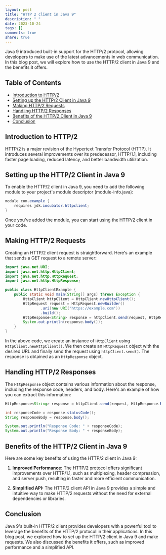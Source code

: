```yaml
---
layout: post
title: "HTTP 2 client in Java 9"
description: " "
date: 2023-10-24
tags: []
comments: true
share: true
---
```


Java 9 introduced built-in support for the HTTP/2 protocol, allowing developers to make use of the latest advancements in web communication. In this blog post, we will explore how to use the HTTP/2 client in Java 9 and the benefits it offers.

## Table of Contents
- [Introduction to HTTP/2](#introduction-to-http2)
- [Setting up the HTTP/2 Client in Java 9](#setting-up-the-http2-client-in-java-9)
- [Making HTTP/2 Requests](#making-http2-requests)
- [Handling HTTP/2 Responses](#handling-http2-responses)
- [Benefits of the HTTP/2 Client in Java 9](#benefits-of-the-http2-client-in-java-9)
- [Conclusion](#conclusion)

## Introduction to HTTP/2
HTTP/2 is a major revision of the Hypertext Transfer Protocol (HTTP). It introduces several improvements over its predecessor, HTTP/1.1, including faster page loading, reduced latency, and better bandwidth utilization. 

## Setting up the HTTP/2 Client in Java 9
To enable the HTTP/2 client in Java 9, you need to add the following module to your project's module descriptor (module-info.java):

```java
module com.example {
    requires jdk.incubator.httpclient;
}
```

Once you've added the module, you can start using the HTTP/2 client in your code.

## Making HTTP/2 Requests
Creating an HTTP/2 client request is straightforward. Here's an example that sends a GET request to a remote server:

```java
import java.net.URI;
import java.net.http.HttpClient;
import java.net.http.HttpRequest;
import java.net.http.HttpResponse;

public class HttpClientExample {
    public static void main(String[] args) throws Exception {
        HttpClient httpClient = HttpClient.newHttpClient();
        HttpRequest request = HttpRequest.newBuilder()
                .uri(new URI("https://example.com"))
                .build();
        HttpResponse<String> response = httpClient.send(request, HttpResponse.BodyHandler.asString());
        System.out.println(response.body());
    }
}
```
In the above code, we create an instance of `HttpClient` using `HttpClient.newHttpClient()`. We then create an `HttpRequest` object with the desired URL and finally send the request using `httpClient.send()`. The response is obtained as an `HttpResponse` object.

## Handling HTTP/2 Responses
The `HttpResponse` object contains various information about the response, including the response code, headers, and body. Here's an example of how you can extract this information:

```java
HttpResponse<String> response = httpClient.send(request, HttpResponse.BodyHandler.asString());

int responseCode = response.statusCode();
String responseBody = response.body();

System.out.println("Response Code: " + responseCode);
System.out.println("Response Body: " + responseBody);
```

## Benefits of the HTTP/2 Client in Java 9
Here are some key benefits of using the HTTP/2 client in Java 9:

1. **Improved Performance:** The HTTP/2 protocol offers significant improvements over HTTP/1.1, such as multiplexing, header compression, and server push, resulting in faster and more efficient communication.

2. **Simplified API:** The HTTP/2 client API in Java 9 provides a simple and intuitive way to make HTTP/2 requests without the need for external dependencies or libraries.

## Conclusion
Java 9's built-in HTTP/2 client provides developers with a powerful tool to leverage the benefits of the HTTP/2 protocol in their applications. In this blog post, we explored how to set up the HTTP/2 client in Java 9 and make requests. We also discussed the benefits it offers, such as improved performance and a simplified API.